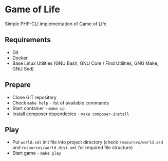 # Game of Life
Simple PHP-CLI implementation of Game of Life.

## Requirements
* Git
* Docker
* Base Linux Utilities (GNU Bash, GNU Core / Find Utilities, GNU Make, GNU Sed)

## Prepare
* Clone GIT repository
* Check `make help` - list of available commands
* Start container - `make up`
* Install composer dependecies - `make composer-install`

## Play
* Put `world.xml` init file into project directory (check `resources/world.xsd` and `resources/world.dist.xml` for required file structure)
* Start game - `make play`

